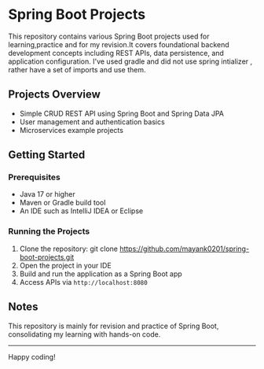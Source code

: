 # Spring Boot Projects

This repository contains various Spring Boot projects used for learning,practice and for my revision.It covers foundational backend development concepts including REST APIs, data persistence, and application configuration.
I've used gradle and did not use spring intializer , rather have a set of imports and use them.
## Projects Overview
- Simple CRUD REST API using Spring Boot and Spring Data JPA
- User management and authentication basics
- Microservices example projects

## Getting Started

### Prerequisites
- Java 17 or higher
- Maven or Gradle build tool
- An IDE such as IntelliJ IDEA or Eclipse

### Running the Projects
1. Clone the repository:
git clone https://github.com/mayank0201/spring-boot-projects.git
3. Open the project in your IDE  
4. Build and run the application as a Spring Boot app  
5. Access APIs via `http://localhost:8080`

## Notes
This repository is mainly for revision and practice of Spring Boot, consolidating my learning with hands-on code.

---

Happy coding!
